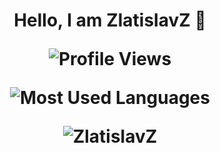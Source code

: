 <h1 align="center"> Hello, I am ZlatislavZ 👋
  
<p align="center"> <img src="https://komarev.com/ghpvc/?username=ZlatislavZ&color=blue&style=for-the-badge" alt="Profile Views" />

<p align="center"> <img src="https://github-readme-stats.vercel.app/api/top-langs/?username=ZlatislavZ&theme=blue-green" alt="Most Used Languages" />
<p align="center"> <img src="https://github-readme-stats.vercel.app/api?username=ZlatislavZ&theme=blue-green" alt="ZlatislavZ" />
